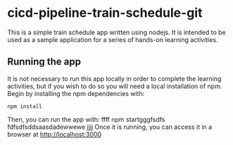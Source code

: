 # cicd-pipeline-train-schedule-git

This is a simple train schedule app written using nodejs. It is intended to be used as a sample application for a series of hands-on learning activities.

## Running the app

It is not necessary to run this app locally in order to complete the learning activities, but if you wish to do so you will need a local installation of npm. Begin by installing the npm dependencies with:

    npm install

Then, you can run the app with:
ffff
    npm startgggfsdfs
    fdfsdfsddsaasdadewwewe
jjjj
Once it is running, you can access it in a browser at [http://localhost:3000](http://localhost:3000)
